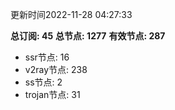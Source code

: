 更新时间2022-11-28 04:27:33

**总订阅: 45**
**总节点: 1277**
**有效节点: 287**
- ssr节点: 16
- v2ray节点: 238
- ss节点: 2
- trojan节点: 31

